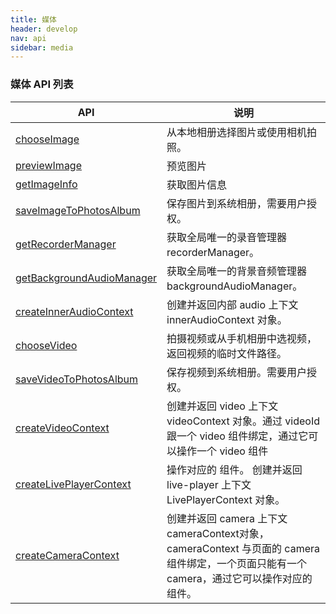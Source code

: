 ```yaml
---
title: 媒体
header: develop
nav: api
sidebar: media
---
```

### 媒体 API 列表

|API|说明|
|----|----|
|<a href="https://smartprogram.baidu.com/docs/develop/api/media_image/#previewImage">chooseImage</a>|从本地相册选择图片或使用相机拍照。|
|<a href="https://smartprogram.baidu.com/docs/develop/api/media_image/#previewImage">previewImage</a>|预览图片|
|<a href="https://smartprogram.baidu.com/docs/develop/api/media_image/#getImageInfo">getImageInfo</a>|获取图片信息|
|<a href="https://smartprogram.baidu.com/docs/develop/api/media_image/#saveImageToPhotosAlbum">saveImageToPhotosAlbum</a>|保存图片到系统相册，需要用户授权。|
|<a href="https://smartprogram.baidu.com/docs/develop/api/media_recorder/#getRecorderManager">getRecorderManager</a>|获取全局唯一的录音管理器recorderManager。|
|<a href="https://smartprogram.baidu.com/docs/develop/api/media_backgroundaudiomanager/#getBackgroundAudioManager">getBackgroundAudioManager</a>|获取全局唯一的背景音频管理器 backgroundAudioManager。|
|<a href="https://smartprogram.baidu.com/docs/develop/api/media_createinneraudiocontext/#createInnerAudioContext">createInnerAudioContext</a>|创建并返回内部 audio 上下文 innerAudioContext 对象。|
|<a href="https://smartprogram.baidu.com/docs/develop/api/media_video/#chooseVideo">chooseVideo</a>|拍摄视频或从手机相册中选视频，返回视频的临时文件路径。|
|<a href="https://smartprogram.baidu.com/docs/develop/api/media_video/#saveVideoToPhotosAlbum">saveVideoToPhotosAlbum</a>|保存视频到系统相册。需要用户授权。|
|<a href="https://smartprogram.baidu.com/docs/develop/api/media_videocontext/#createVideoContext">createVideoContext</a>|创建并返回 video 上下文 videoContext 对象。通过 videoId 跟一个 video 组件绑定，通过它可以操作一个 video 组件|
|<a href="https://smartprogram.baidu.com/docs/develop/api/media_liveplayercontext/#createLivePlayerContext">createLivePlayerContext</a>|操作对应的 <live-player/> 组件。 创建并返回 live-player 上下文 LivePlayerContext 对象。|
|<a href="https://smartprogram.baidu.com/docs/develop/api/media_cameracontext/#createCameraContext">createCameraContext</a>|创建并返回 camera 上下文 cameraContext对象，cameraContext 与页面的 camera 组件绑定，一个页面只能有一个 camera，通过它可以操作对应的组件。|

<!--
图片
-----

### chooseImage

**解释：**从本地相册选择图片或使用相机拍照。

**参数：**Object

**Object参数说明：**

|参数 | 类型  |必填 | 说明|
|---- | ---- | ---- | ----|
|count  | Number | 否  | 最多可以选择的图片张数，默认 9|
|sizeType  |  Array.<string>| 否  | original 原图，compressed 压缩图，默认二者都有|
|sourceType | Array.<string> |否 |  album 从相册选图，camera 使用相机，默认二者都有|
|success |Function  |  是 | 成功则返回图片的本地文件路径列表 tempFilePaths|
|fail  |  Function |   否  | 接口调用失败的回调函数|
|complete   | Function  |  否 |  接口调用结束的回调函数（调用成功、失败都会执行）|

**注意：文件的临时路径，在智能小程序本次启动期间可以正常使用，如需持久保存，需在主动调用 swan.saveFile，在智能小程序下次启动时才能访问得到。**


**success返回参数说明：**

|参数  |类型|  说明 |
|---- | ---- | ---- |
|tempFilePaths  | Array.<string> |图片的本地文件路径列表 |
|tempFiles  | ` Array.<object> ` |图片的本地文件列表，每一项是一个 File 对象|

**tempFiles 对象结构如下:**

|字段 | 类型  |说明|
|---- | ---- | ---- |
|path  |  String  |本地文件路径|
|size   | Number | 本地文件大小（单位：B）|


**示例：**

```js
swan.chooseImage({
    count: 1,
    sizeType: ['original', 'compressed'], // 可以指定是原图还是压缩图，默认二者都有
    sourceType: ['album', 'camera'], // 可以指定来源是相册还是相机，默认二者都有
    success: function (res) {
        // 成功则返回图片的本地文件路径列表 tempFilePaths
        console.log(res.tempFilePaths);
        // 文件列表对象
        console.log(res.tempFiles);
    },
    fail: function (err) {
        console.log('错误码：' + err.errCode);
        console.log('错误信息：' + err.errMsg);
    }
});

```

### previewImage

**解释：**预览图片。

**参数：**Object

**Object参数说明：**

|参数 | 类型 | 必填  |说明|
|---- | ---- | ---- | ----|
|current |String | 否  | 当前显示图片的链接，不填则默认为 urls 的第一张|
|urls   | Array.<string> |是 |  需要预览的图片链接列表|
|success| Function |   否  | 接口调用成功的回调函数|
|fail  |  Function  |  否 |  接口调用失败的回调函数|
|complete  |  Function  |  否 |  接口调用结束的回调函数（调用成功、失败都会执行）|


**示例：**

```js
swan.previewImage({
    current: '', // 当前显示图片的http链接
    urls: [], // 需要预览的图片http链接列表
    fail: function (err) {
        console.log('错误码：' + err.errCode);
        console.log('错误信息：' + err.errMsg);
    }
});
```

**Bug & Tip**

1、bug: 开发者工具 1.8.0 current 参数为当前显示图片的索引值。
2、tip: 不支持预览本地文件。

### getImageInfo

**解释：**获取图片信息。

**参数：**Object

**Object参数说明：**

|参数  |类型|  必填 | 说明|
|---- | ---- | ---- | ----|
|src |String | 是  | 图片的路径，可以是相对路径、临时文件路径或存储文件路径,不支持网络图片|
|success| Function  |  否  | 接口调用成功的回调函数|
|fail  |  Function  |  否  | 接口调用失败的回调函数|
|complete |   Function |   否  | 接口调用结束的回调函数（调用成功、失败都会执行）|

**success返回参数说明：**

|参数  |类型 | 说明|
|---- | ---- | ---- |
|width |  Number | 图片宽度（单位：px）|
|height | Number | 图片高度（单位：px）|
|path  |  String | 返回图片的本地路径|


**示例：**


```js
swan.getImageInfo({
    src: '/xxx/xxx.jpg',
    success: function (res) {
        // 成功则返回图片高，宽，本地路径
        console.log(res.width);
        console.log(res.height);
        console.log(res.path);
    },
    fail: function (err) {
        console.log('错误码：' + err.errCode);
        console.log('错误信息：' + err.errMsg);
    }
});

```

### saveImageToPhotosAlbum

**解释：**保存图片到系统相册。需要用户授权

**参数：**Object

**Object参数说明：**

|参数名| 类型 | 必填 | 说明|
|---- | ---- | ---- |---- |
|filePath  |  String  |是 |  图片文件路径，可以是临时文件路径也可以是永久文件路径，不支持网络图片路径|
|success |Function |   否  | 接口调用成功的回调函数|
|fail  |  Function  |  否  | 接口调用失败的回调函数|
|complete |   Function |   否  | 接口调用结束的回调函数（调用成功、失败都会执行）|


**success返回参数说明：**

|参数名| 类型|  说明|
|---- | ---- | ---- |
|errMsg  |String | 调用结果|


**示例：**

```js
swan.saveImageToPhotosAlbum({
    'filePath': '/xxx/xxx.jpg',
    success: function (res) {
        // 成功则返回图片本地路径
        console.log(res.filePath);
    },
    fail: function (err) {
        console.log('错误码：' + err.errCode);
        console.log('错误信息：' + err.errMsg);
    }
});
```

录音管理
-----

### getRecorderManager

**解释：**获取全局唯一的录音管理器`recorderManager`。

**参数：**无

**recorderManager 对象的方法列表：**

|方法 | 参数 | 说明 |
|---- | ---- | ---- |
|start | options | 开始录音 |
|pause | | 暂停录音 |
|resume | | 继续录音 |
|stop | | 停止录音 |
|onStart | callback | 录音开始事件 |
|onPause | callback | 录音暂停事件 |
|onStop | callback | 录音停止事件，会回调文件地址 |
|onError | callback | 录音错误事件, 会回调错误信息 |

**start(options) 说明：**

|属性 | 类型 | 必填 | 说明 |
|---- | ---- | ---- | ---- |
|duration |Number | 否 | 指定录音的时长，（单位：ms） ，如果传入了合法的 duration ，在到达指定的 duration 后会自动停止录音，最大值 600000（10 分钟）,默认值 60000（1 分钟）|
|sampleRate |Number |否 | 采样率，有效值 8000/16000/44100 |
|numberOfChannels |Number |否 | 录音通道数，有效值 1/2 |
|encodeBitRate |Number |否 | 编码码率，有效值见下表格 |
|format |String |否 | 音频格式，有效值 aac/pcm |

**其中，采样率和码率有一定要求，具体有效值如下：**

|采样率 | 编码码率 |
|---- | ---- |
|8000 | 16000 ~ 48000|
|16000| 24000 ~ 96000|
|44100| 64000 ~ 320000|

**onStop(callback) 回调结果说明：**

|属性 | 类型 | 说明 |
|---- | ---- | ---- |
|tempFilePath |String | 录音文件的临时路径 |

**onError(callback) 回调结果说明：**

|属性 | 类型 | 说明 |
|---- | ---- | ---- |
|errMsg |String | 错误信息 |

**示例：**

```javascript
const recorderManager = swan.getRecorderManager()

recorderManager.onStart(function() {
    // 开始录音事件
    console.log('recorder start')
});
recorderManager.onPause(function() {
    // 暂停录音事件
    console.log('recorder pause')
});
recorderManager.onStop(function() {
    // 停止录音事件
    console.log('recorder stop', res)
    const { tempFilePath } = res
});

const options = {
    duration: 10000,
    sampleRate: 44100,
    numberOfChannels: 1,
    encodeBitRate: 96000,
    format: 'aac'
};

recorderManager.start(options);

```

背景音频管理播放
-----

### getBackgroundAudioManager

**解释：**获取全局唯一的背景音频管理器 `backgroundAudioManager`。

**参数：**无

**backgroundAudioManager 对象的属性列表：**

|属性 | 类型 | 说明 | 只读 |
|---- | ---- | ---- | ---- |
|src |String | 音频的数据链接，用于直接播放。| 否 |
|startTime |Number | 开始播放的位置（单位：s），默认 0 | 否 |
|autoplay |Boolean| 是否自动开始播放，默认 false | 否 |
|loop |Boolean |是否循环播放，默认 false | 否 |
|duration |Number |当前音频的长度（单位：s），只有在当前有合法的 src 时返回 | 是 |
|currentTime |Number |当前音频的播放位置（单位：s），只有在当前有合法的 src 时返回，时间不取整，保留小数点后 6 位 | 是 |
|paused |Boolean |当前是否暂停或停止状态，true 表示暂停或停止，false 表示正在播放 | 是 |
|buffered |Number |音频缓冲的时间点，仅保证当前播放时间点到此时间点内容已缓冲。 | 是 |
|title |String |音频标题，用于做原生音频播放器音频标题。原生音频播放器中的分享功能，分享出去的卡片标题，也将使用该值。 | 否 |
|epname |String |专辑名，原生音频播放器中的分享功能，分享出去的卡片简介，也将使用该值。 | 否 |
|singer |String |歌手名，原生音频播放器中的分享功能，分享出去的卡片简介，也将使用该值。 | 否 |
|coverImgUrl |String |封面图url，用于做原生音频播放器背景图。原生音频播放器中的分享功能，分享出去的卡片配图及背景也将使用该图。 | 否 |

**backgroundAudioManager 对象的方法列表：**

|方法 | 参数 | 说明 |
|---- | ---- | ---- |
|play | 无 | 播放 |
|pause | 无 | 暂停 |
|stop | 无 | 停止 |
|seek | position | 跳转到指定位置（单位：s） |
|onCanplay | callback | 音频进入可以播放状态，但不保证后面可以流畅播放 |
|onPlay | callback | 音频播放事件 |
|onPause | callback | 音频暂停事件 |
|onStop | callback | 音频停止事件 |
|onEnded | callback | 音频自然播放结束事件 |
|onTimeUpdate | callback | 音频进度更新事件 |
|onError | callback | 音频播放错误事件 |
|onPrev | callback | 用户在系统音乐播放面板点击上一曲事件（iOS only） |
|onNext | callback | 用户在系统音乐播放面板点击下一曲事件（iOS only）|
|onWaiting | callback | 音频加载中事件，当音频因为数据不足，需要停下来加载时会触发 |

**示例：**

```javascript

const backgroundAudioManager = swan.getBackgroundAudioManager();

backgroundAudioManager.title = '此时此刻';
backgroundAudioManager.epname = '此时此刻';
backgroundAudioManager.singer = '许巍';
backgroundAudioManager.coverImgUrl = 'xxx';
backgroundAudioManager.src = 'xxx';

```

音频组件控制
-----

### createInnerAudioContext

**解释：**创建并返回内部 audio 上下文 `innerAudioContext` 对象。

**参数：**无

**innerAudioContext 对象的属性列表：**

|方法 | 参数 | 说明 | 只读 |
|---- | ---- | ---- | ---- |
|src |String | 音频的数据链接，用于直接播放。| 否 |
|startTime |Number | 开始播放的位置（单位：s），默认 0 | 否 |
|autoplay |Boolean| 是否自动开始播放，默认 false | 否 |
|loop |Boolean |是否循环播放，默认 false | 否 |
|duration |Number |当前音频的长度（单位：s），只有在当前有合法的 src 时返回 | 是 |
|currentTime |Number |当前音频的播放位置（单位：s），只有在当前有合法的 src 时返回，时间不取整，保留小数点后 6 位 | 是 |
|paused |Boolean |当前是是否暂停或停止状态，true 表示暂停或停止，false 表示正在播放 | 是 |
|buffered |Number |音频缓冲的时间点，仅保证当前播放时间点到此时间点内容已缓冲。 | 是 |
|volume |Number |音量。范围 0~1。 | 否 |

**innerAudioContext 对象的方法列表：**

|方法 | 参数 | 说明 |
|---- | ---- | ---- |
|play | 无 | 播放 |
|pause | 无 | 暂停 |
|stop | 无 | 停止 |
|seek | position | 跳转到指定位置（单位：s）|
|destroy | 无 | 销毁当前实例 |
|onCanplay | callback | 音频进入可以播放状态，但不保证后面可以流畅播放 |
|onPlay | callback | 音频播放事件 |
|onPause | callback | 音频暂停事件 |
|onStop | callback | 音频停止事件 |
|onEnded | callback | 音频自然播放结束事件 |
|onTimeUpdate | callback | 音频进度更新事件 |
|onError | callback | 音频播放错误事件 |
|onWaiting | callback | 音频加载中事件，当音频因为数据不足，需要停下来加载时会触发 |
|onSeeking | callback | 音频进行 seek 操作事件 |
|onSeeked | callback | 音频完成 seek 操作事件 |
|offCanplay | callback | 取消监听 onCanplay 事件 |
|offPlay | callback | 取消监听 onPlay 事件 |
|offPause | callback | 取消监听 onPause 事件 |
|offStop | callback | 取消监听 onStop 事件 |
|offEnded | callback | 取消监听 onEnded 事件 |
|offTimeUpdate | callback | 取消监听 onTimeUpdate 事件 |
|offError | callback | 取消监听 onError 事件 |
|offWaiting | callback | 取消监听 onWaiting 事件 |
|offSeeking | callback | 取消监听 onSeeking 事件 |
|offSeeked | callback | 取消监听 onSeeked 事件 |

**示例：**

```javascript

const innerAudioContext = swan.createInnerAudioContext();
innerAudioContext.src = 'xxx';
innerAudioContext.autoplay = true;
innerAudioContext.seek({
    position: 10
});
innerAudioContext.onPlay(function (res) {
    console.log('开始播放')
});

```

视频
-----

### chooseVideo

**解释：**拍摄视频或从手机相册中选视频，返回视频的临时文件路径。

**参数：**Object

**Object参数说明：**

|参数 | 类型  |必填 | 说明|
|---- | ---- | ---- | ----|
|sourceType | Array.<string> |否 |  album 从相册选图，camera 使用相机，默认二者都有|
|compressed  | Boolean | 否  | 是否压缩所选的视频源文件，默认值为true，需要压缩|
|maxDuration  | Number | 否  | 拍摄视频最长拍摄时间，（单位：s）。最长支持 60 秒|
|success |Function  |  是 | 接口调用成功，返回视频文件的临时文件路径，详见返回参数说明|
|fail  |  Function |   否  | 接口调用失败的回调函数|
|complete   | Function  |  否 |  接口调用结束的回调函数（调用成功、失败都会执行）|

**success返回参数说明：**


|参数  |  说明 |
|---- | ---- |
|tempFilePath | 选定视频的临时文件路径 |
|duration | 选定视频的时间长度 (单位：s)|
|size | 选定视频的数据量大小（单位：B）|
|height | 返回选定视频的长 |
|width | 返回选定视频的宽 |

**注：文件的临时路径，在智能小程序本次启动期间可以正常使用，如需持久保存，需在主动调用 swan.saveFile，在智能小程序下次启动时才能访问得到。**

**示例：**

```html
<button bind:tap="chooseVideo" type="primary">点击选择视频</button>
<video src="{{src}}" controls></video>
```

```javascript
Page({
    data: {
        sourceType: ['album', 'camera'],
        compressed: false,
        maxDuration: 60,
        src: ''
    },

    chooseVideo() {
        let self = this;
        swan.chooseVideo({
            sourceType: this.getData('sourceType'),
            compressed: this.getData('compressed'),
            maxDuration: this.getData('maxDuration'),
            success: function (res) {
                // 成功返回选定视频的临时文件路径
                self.setData('src', res.tempFilePath);
            },
            fail: function (err) {
                console.log('错误码：' + err.errCode);
                console.log('错误信息：' + err.errMsg);
            }
        });
    }
});
```

### saveVideoToPhotosAlbum

**解释：**保存视频到系统相册。需要用户授权。

**参数：**Object

**Object参数说明：**

|参数名| 类型 | 必填 | 说明|
|---- | ---- | ---- |---- |
|filePath  |  String  |是 |  视频文件路径，可以是临时文件路径也可以是永久文件路径|
|success |Function |   否  | 接口调用成功的回调函数|
|fail  |  Function  |  否  | 接口调用失败的回调函数|
|complete |   Function |   否  | 接口调用结束的回调函数（调用成功、失败都会执行）|

**success返回参数说明：**

|参数名| 类型|  说明|
|---- | ---- | ---- |
|filePath  |String | 调用结果,返回视频文件路径|


**示例：**

```js
swan.saveVideoToPhotosAlbum({
    'filePath': 'bdfile://xxx',
    success: function (res) {
        // 成功返回视频文件路径
        console.log(res.filePath);
    },
    fail: function (err) {
        console.log('错误码：' + err.errCode);
        console.log('错误信息：' + err.errMsg);
    }
});
```

视频组件控制
-----

### createVideoContext

**解释：**创建并返回 video 上下文 `videoContext` 对象。通过 videoId 跟一个 video 组件绑定，通过它可以操作一个 video 组件。

**参数：**videoId

**videoContext 对象的方法列表：**

|方法 | 参数 | 说明 |
|---- | ---- | ---- |
|play  |  无 |  播放  |
|pause |  无  | 暂停  |
|seek  |  position   | 跳转到指定位置（单位：s）    |
|sendDanmu |  danmu  | 发送弹幕，danmu 包含两个属性 text、color。  |
|requestFullScreen  | 无  | 进入全屏  |
|exitFullScreen | 无 |  退出全屏|

**示例：**

```html
<view>
    <video id="myVideo" src="https://example.baidu.com/xxxx"></video>
</view>
```
```js
const myVideo = swan.createVideoContext('myVideo');
myVideo.play();
```
直播组件控制
-----

### createLivePlayerContext

**解释：**操作对应的 `<live-player/>` 组件。 创建并返回 live-player 上下文 LivePlayerContext 对象。

**参数：**domId

**livePlayerContext 对象的方法列表：**

|方法 | 参数 | 说明|
|---- | ---- | ---- |
|play |Object | 播放  |
|stop |Object | 停止  |
|mute |Object| 静音 |
|requestFullScreen | Object |进入全屏|
|exitFullScreen| Object | 退出全屏|

**requestFullScreen 的 Object 参数列表：**

|参数名 |类型  |必填  |说明|
|---- | ---- | ---- |---- |
|direction |Number  |  是  | 有效值为 0（正常竖向）, 90（屏幕逆时针90度）, -90（屏幕顺时针90度）|
|success   |Function  |  否  | 接口调用成功的回调函数|
|fail  |Function  |  否 |  接口调用失败的回调函数|
|complete   | Function   | 否 |  接口调用结束的回调函数（调用成功、失败都会执行）|

**其他方法的 Object 参数列表：**

|参数名 |类型  |必填  |说明|
|---- | ---- | ---- |---- |
|success   |Function  |  否  | 接口调用成功的回调函数|
|fail  |Function  |  否 |  接口调用失败的回调函数|
|complete   | Function   | 否 |  接口调用结束的回调函数（调用成功、失败都会执行）|

相机组件控制
-----

### createCameraContext

**解释：**创建并返回 camera 上下文 `cameraContext`对象，cameraContext 与页面的 camera 组件绑定，一个页面只能有一个 camera，通过它可以操作对应的组件

**参数：**无

**cameraContext 对象的方法列表：**

|方法 | 参数  |说明|
|---- | ---- | ---- |
|takePhoto |  Object|  拍照，可指定质量，成功则返回图片|
|startRecord |Object  |开始录像|
|stopRecord | Object | 结束录像，成功则返回封面与视频|


**takePhoto 的 Object 参数列表：**

|参数  |类型 | 必填 | 说明|
|---- | ---- | ---- |---- |
|quality |String  |否  | 成像质量，值为high, normal, low，默认normal|
|success| Function |   否  | 接口调用成功的回调函数 ，res = { tempImagePath }|
|fail  |  Function  |  否 |  接口调用失败的回调函数|
|complete |   Function  |  否  | 接口调用结束的回调函数（调用成功、失败都会执行）|


**startRecord 的 Object 参数列表：**

|参数 | 类型 | 必填 | 说明|
|---- | ---- | ---- |---- |
|success |Function  |  否 |  接口调用成功的回调函数|
|fail  |  Function |   否  | 接口调用失败的回调函数|
|complete   | Function |   否  | 接口调用结束的回调函数（调用成功、失败都会执行）|


**stopRecord 的 Object 参数列表：**

|参数 | 类型  |必填  |说明|
|---- | ---- | ---- |---- |
|success |Function   | 否  | 接口调用成功的回调函数 ，res = { tempThumbPath, tempVideoPath }|
|fail |   Function |   否  | 接口调用失败的回调函数|
|complete   | Function   | 否  | 接口调用结束的回调函数（调用成功、失败都会执行）| -->
